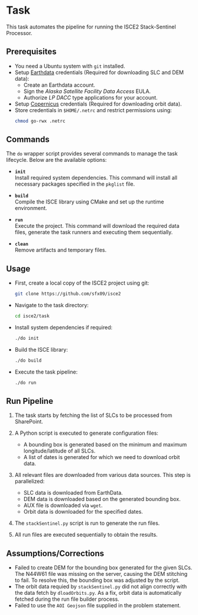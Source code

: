 # Task

This task automates the pipeline for running the ISCE2 Stack-Sentinel Processor.

## Prerequisites

- You need a Ubuntu system with `git` installed.
- Setup [Earthdata](https://urs.earthdata.nasa.gov) credentials (Required for downloading SLC and DEM data):
    - Create an Earthdata account.
    - Sign the *Alaska Satellite Facility Data Access* EULA.
    - Authorize *LP DACC* type applications for your account.
- Setup [Copernicus](https://dataspace.copernicus.eu) credentials (Required for downloading orbit data).
- Store credentials in `$HOME/.netrc` and restrict permissions using:
    ```bash
    chmod go-rwx .netrc
    ```

## Commands

The `do` wrapper script provides several commands to manage the task lifecycle. Below are the available options:

- **`init`**  
  Install required system dependencies. This command will install all necessary packages specified in the `pkglist` file.

- **`build`**  
  Compile the ISCE library using CMake and set up the runtime environment.

- **`run`**  
  Execute the project. This command will download the required data files, generate the task runners and executing them sequentially.

- **`clean`**  
  Remove artifacts and temporary files.

## Usage

- First, create a local copy of the ISCE2 project using git:
    ```bash
    git clone https://github.com/sfx09/isce2
    ```
- Navigate to the task directory:
    ```bash
    cd isce2/task
    ```
- Install system dependencies if required:
    ```bash
    ./do init
    ```
- Build the ISCE library: 
    ```bash
    ./do build
    ```
- Execute the task pipeline: 
    ```bash
    ./do run
    ```

## Run Pipeline

1. The task starts by fetching the list of SLCs to be processed from SharePoint.
   
2. A Python script is executed to generate configuration files:
   - A bounding box is generated based on the minimum and maximum longitude/latitude of all SLCs.
   - A list of dates is generated for which we need to download orbit data.

3. All relevant files are downloaded from various data sources. This step is parallelized:
   - SLC data is downloaded from EarthData.
   - DEM data is downloaded based on the generated bounding box.
   - AUX file is downloaded via `wget`.
   - Orbit data is downloaded for the specified dates.

4. The `stackSentinel.py` script is run to generate the run files.

5. All run files are executed sequentially to obtain the results.


## Assumptions/Corrections
- Failed to create DEM for the bounding box generated for the given SLCs. The N44W61 file was missing on the server, causing the DEM stitching to fail. To resolve this, the bounding box was adjusted by the script.
- The orbit data requied by `stackSentinel.py` did not align correctly with the data fetch by `dloadOrbits.py`. As a fix, orbit data is automatically fetched during the run file builder process.
- Failed to use the `AOI Geojson` file supplied in the problem statement.
